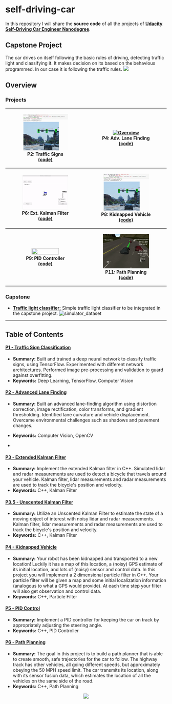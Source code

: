 # self-driving-car

In this repository I will share the **source code** of all the projects of **[Udacity Self-Driving Car Engineer Nanodegree](https://www.udacity.com/course/self-driving-car-engineer-nanodegree--nd013)**.
## Capstone Project
The car drives on itself following the basic rules of driving, detecting traffic light and classifying it. It makes decision on its based on the behavious programmed. In our case it is following the traffic rules.
<img src="https://github.com/amancodeblast/self-Driving-car/blob/master/assets/images/udacity_gif.gif?raw=true" width="500">

## Overview

### Projects

<table style="width:100%">
  <tr>
            <th><p align="center">
           <a href="https://youtu.be/MspewuQH75U"><img src="./assets/images/Traffic_light.gif" alt="Overview" width="60%" height="60%"></a>
           <br>P2: Traffic Signs
           <br><a href="./assets/readme/Trafficlight.md" name="p2_code">(code)</a>
        </p>
    </th>
            <th><p align="center">
           <a href="https://youtu.be/rbFJtXh2-G0"><img src="./assets/images/Lane_detection.gif"
           alt="Overview" width="60%" height="60%"></a>
           <br>P4: Adv. Lane Finding
           <br><a href="./assets/readme/LaneDetection.md" name="p4_code">(code)</a>
        </p>
    </th>
  </tr>
  <tr>
            <th><p align="center">
           <a href="https://youtu.be/TmfqCB15n90"><img src="./assets/images/kalman.gif"
           alt="Overview" width="60%" height="60%"></a>
           <br>P6: Ext. Kalman Filter
           <br><a href="./assets/readme/KalmanFilter.md" name="p6_code">(code)</a>
        </p>
    </th>
            <th><p align="center">
     <a href="https://youtu.be/LQjbtzQ9kBY"><img src="./assets/images/Traffic_light.gif"
      alt="Overview" width="60%" height="60%"></a>
           <br>P8: Kidnapped Vehicle
           <br><a href="./assets/readme/ParticleFilter.md" name="p8_code">(code)</a>
        </p>
    </th>
  </tr>
  <tr>
            <th><p align="center">
           <a href="https://youtu.be/zfI0fGNiUyQ"><img src="./assets/images/control_pid.gif alt="Overview" width="60%" height="60%"></a>
           <br>P9: PID Controller
           <br><a href="./assets/readme/PID_Control.md" name="p9_code">(code)</a>
        </p>
    </th>
            <th><p align="center">
           <a href="https://youtu.be/dmCbIT4eON4"><img src="./assets/images/Planning.gif"
           alt="Overview" width="60%" height="60%"></a>
           <br>P11: Path Planning
           <br><a href="./assets/readme/Path_planning.md" name="p11_code">(code)</a>
        </p>
    </th>
  </tr>
</table>

### Capstone

- [**Traffic light classifier:**](https://github.com/amancodeblast/self-Driving-car/blob/master/assets/readme/Trafficlight.md) Simple traffic light classifier to be integrated in the capstone project.
  ![simulator_dataset](https://github.com/amancodeblast/self-Driving-car/blob/master/assets/images/simulator_examples.png)

---

## Table of Contents



#### [P1 - Traffic Sign Classification](./assets/readme/Trafficlight.md)

 - **Summary:** Built and trained a deep neural network to classify traffic signs, using TensorFlow. Experimented with different network architectures. Performed image pre-processing and validation to guard against overfitting.
 - **Keywords:** Deep Learning, TensorFlow, Computer Vision

#### [P2 - Advanced Lane Finding](./assets/readme/LaneDetection.md)

 - **Summary:** Built an advanced lane-finding algorithm using distortion correction, image rectification, color transforms, and gradient thresholding. Identified lane curvature and vehicle displacement. Overcame environmental challenges such as shadows and pavement changes.
 - **Keywords:** Computer Vision, OpenCV

 - 

 #### [P3 - Extended Kalman Filter](./assets/readme/KalmanFilter.md)

 - **Summary:** Implement the extended Kalman filter in C++. Simulated lidar and radar measurements are used to detect a bicycle that travels around your vehicle. Kalman filter, lidar measurements and radar measurements are used to track the bicycle's position and velocity.
 - **Keywords:** C++, Kalman Filter

 #### [P3.5 - Unscented Kalman Filter](./assets/readme/KalmanFilter.md)

 - **Summary:**  Utilize an Unscented Kalman Filter to estimate the state of a moving object of interest with noisy lidar and radar measurements. Kalman filter, lidar measurements and radar measurements are used to track the bicycle's position and velocity.
 - **Keywords:** C++, Kalman Filter

  #### [P4 - Kidnapped Vehicle](./assets/readme/ParticleFilter.md)

 - **Summary:** Your robot has been kidnapped and transported to a new location! Luckily it has a map of this location, a (noisy) GPS estimate of its initial location, and lots of (noisy) sensor and control data. In this project you will implement a 2 dimensional particle filter in C++. Your particle filter will be given a map and some initial localization information (analogous to what a GPS would provide). At each time step your filter will also get observation and control data.
 - **Keywords:** C++, Particle Filter

 #### [P5 - PID Control](./assets/readme/PID_Control.md)

 - **Summary:** Implement a PID controller for keeping the car on track by appropriately adjusting the steering angle.
 - **Keywords:** C++, PID Controller


#### [P6 - Path Planning](./assets/readme/Path_planning.md)

- **Summary:** The goal in this project is to build a path planner that is able to create smooth, safe trajectories for the car to follow. The highway track has other vehicles, all going different speeds, but approximately obeying the 50 MPH speed limit. The car transmits its location, along with its sensor fusion data, which estimates the location of all the vehicles on the same side of the road.
- **Keywords:** C++, Path Planning



<p align="center">
  <img src="https://cdn-images-1.medium.com/max/800/1*dRJ1tz6N3MqO1iCFzlhxZg.jpeg" width="400">
</p>